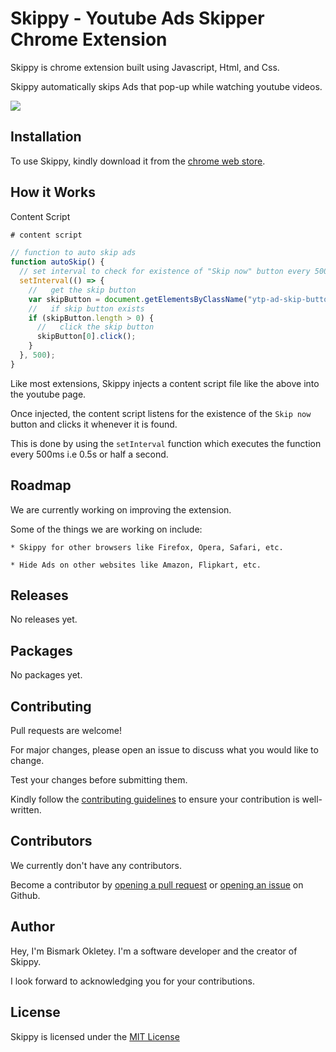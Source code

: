 # Skippy - Youtube Ads Skipper Chrome Extension

Skippy is chrome extension built using Javascript, Html, and Css.

Skippy automatically skips Ads that pop-up while watching youtube videos.

<!-- show image on readme -->

![](https://github.com/bismarkokletey/skippy/blob/main/images/skippy%20capture.PNG?raw=true)

## Installation

To use Skippy, kindly download it from the [chrome web store](https://chrome.google.com/webstore).

## How it Works

Content Script

```javascript
# content script

// function to auto skip ads
function autoSkip() {
  // set interval to check for existence of "Skip now" button every 500ms i.e 0.5s or half a second
  setInterval(() => {
    //   get the skip button
    var skipButton = document.getElementsByClassName("ytp-ad-skip-button");
    //   if skip button exists
    if (skipButton.length > 0) {
      //   click the skip button
      skipButton[0].click();
    }
  }, 500);
}
```

Like most extensions, Skippy injects a content script file like the above into the youtube page.

Once injected, the content script listens for the existence of the `Skip now` button and clicks it whenever it is found.

This is done by using the `setInterval` function which executes the function every 500ms i.e 0.5s or half a second.

## Roadmap

We are currently working on improving the extension.

Some of the things we are working on include:

    * Skippy for other browsers like Firefox, Opera, Safari, etc.

    * Hide Ads on other websites like Amazon, Flipkart, etc.

## Releases

No releases yet.

## Packages

No packages yet.

## Contributing

Pull requests are welcome!

For major changes, please open an issue to discuss what you would like to change.

Test your changes before submitting them.

Kindly follow the [contributing guidelines](https://github.com/bismarkokletey/skippy/blob/main/CONTRIBUTING.md) to ensure your contribution is well-written.

## Contributors

We currently don't have any contributors.

Become a contributor by [opening a pull request](https://github.com/bismarkokletey/skippy/pulls) or [opening an issue](https://github.com/bismarkokletey/skippy/issues) on Github.

## Author

Hey, I'm Bismark Okletey. I'm a software developer and the creator of Skippy.

I look forward to acknowledging you for your contributions.

## License

Skippy is licensed under the [MIT License](https://choosealicense.com/licenses/mit/)
